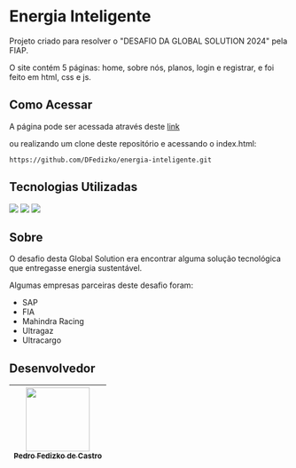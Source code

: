 <h1>Energia Inteligente</h1>

Projeto criado para resolver o "DESAFIO DA GLOBAL SOLUTION 2024" pela FIAP.

O site contém 5 páginas: home, sobre nós, planos, login e registrar, e foi feito em html, css e js.

<h2>Como Acessar</h2>

A página pode ser acessada através deste [link](https://energia-inteligente.vercel.app/) 

ou realizando um clone deste repositório e acessando o index.html:
```
https://github.com/DFedizko/energia-inteligente.git
```

<h2>Tecnologias Utilizadas</h2>
<div>
  <img src="https://img.shields.io/badge/HTML-239120?style=for-the-badge&logo=html5&logoColor=white">
  <img src="https://img.shields.io/badge/CSS-239120?&style=for-the-badge&logo=css3&logoColor=white">
  <img src="https://img.shields.io/badge/javascript-239120?&style=for-the-badge&logo=javascript&logoColor=white">
</div>

<h2>Sobre</h2>

O desafio desta Global Solution era encontrar alguma solução tecnológica que entregasse energia sustentável.

Algumas empresas parceiras deste desafio foram:

- SAP 
- FIA 
- Mahindra Racing 
- Ultragaz
- Ultracargo

<h2>Desenvolvedor</h2>


| [<img loading="lazy" src="https://avatars.githubusercontent.com/u/74017914?v=4" width=115><br><sub>Pedro Fedizko de Castro</sub>](https://github.com/DFedizko) |
| :---: |

